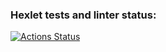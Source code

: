 ### Hexlet tests and linter status:
[![Actions Status](https://github.com/gerasaleksa/frontend-project-46/workflows/hexlet-check/badge.svg)](https://github.com/gerasaleksa/frontend-project-46/actions)